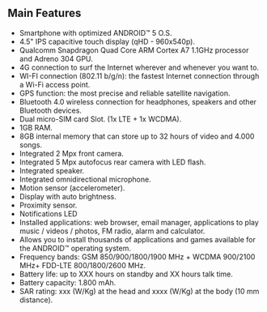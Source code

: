## Main Features
*	Smartphone with optimized ANDROID™ 5 O.S.
*	4.5" IPS capacitive touch display (qHD - 960x540p).
*	Qualcomm Snapdragon Quad Core ARM Cortex A7 1.1GHz processor and Adreno 304 GPU.
*	4G connection to surf the Internet wherever and whenever you want to.
*	WI-FI connection (802.11 b/g/n): the fastest Internet connection through a Wi-Fi access point.
*	GPS function: the most precise and reliable satellite navigation.
*	Bluetooth 4.0 wireless connection for headphones, speakers and other Bluetooth devices.
*	Dual micro-SIM card Slot. (1x LTE + 1x WCDMA).
*	1GB RAM.
*	8GB internal memory that can store up to 32 hours of video and 4.000 songs.
*	Integrated 2 Mpx front camera.
*	Integrated 5 Mpx autofocus rear camera with LED flash.
*	Integrated speaker.
*	Integrated omnidirectional microphone.
*	Motion sensor (accelerometer).
*	Display with auto brightness.
*	Proximity sensor.
*	Notifications LED
*	Installed applications: web browser, email manager, applications to play music / videos / photos, FM radio, alarm and calculator.
*	Allows you to install thousands of applications and games available for the ANDROID™ operating system.
*	Frequency bands: GSM 850/900/1800/1900 MHz + WCDMA 900/2100 MHz+ FDD-LTE 800/1800/2600 MHz.
*	Battery life: up to XXX hours on standby and XX hours talk time.
*	Battery capacity: 1.800 mAh.
*	SAR rating: xxx (W/Kg) at the head and xxxx (W/Kg) at the body (10 mm distance).
